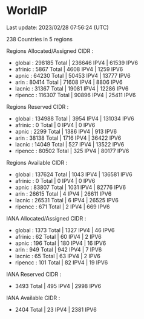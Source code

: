 # WorldIP

Last update: 2023/02/28 07:56:24 (UTC)

238 Countries in 5 regions

Regions Allocated/Assigned CIDR :

- global : 298185 Total | 236646 IPV4 | 61539 IPV6
- afrinic : 5867 Total | 4608 IPV4 | 1259 IPV6
- apnic : 64230 Total | 50453 IPV4 | 13777 IPV6
- arin : 80414 Total | 71608 IPV4 | 8806 IPV6
- lacnic : 31367 Total | 19081 IPV4 | 12286 IPV6
- ripencc : 116307 Total | 90896 IPV4 | 25411 IPV6

Regions Reserved CIDR :

- global : 134988 Total | 3954 IPV4 | 131034 IPV6
- afrinic : 0 Total | 0 IPV4 | 0 IPV6
- apnic : 2299 Total | 1386 IPV4 | 913 IPV6
- arin : 38138 Total | 1716 IPV4 | 36422 IPV6
- lacnic : 14049 Total | 527 IPV4 | 13522 IPV6
- ripencc : 80502 Total | 325 IPV4 | 80177 IPV6

Regions Available CIDR :

- global : 137624 Total | 1043 IPV4 | 136581 IPV6
- afrinic : 0 Total | 0 IPV4 | 0 IPV6
- apnic : 83807 Total | 1031 IPV4 | 82776 IPV6
- arin : 26615 Total | 4 IPV4 | 26611 IPV6
- lacnic : 26531 Total | 6 IPV4 | 26525 IPV6
- ripencc : 671 Total | 2 IPV4 | 669 IPV6

IANA Allocated/Assigned CIDR :

- global : 1373 Total | 1327 IPV4 | 46 IPV6
- afrinic : 62 Total | 60 IPV4 | 2 IPV6
- apnic : 196 Total | 180 IPV4 | 16 IPV6
- arin : 949 Total | 942 IPV4 | 7 IPV6
- lacnic : 65 Total | 63 IPV4 | 2 IPV6
- ripencc : 101 Total | 82 IPV4 | 19 IPV6

IANA Reserved CIDR :

- 3493 Total | 495 IPV4 | 2998 IPV6

IANA Available CIDR :

- 2404 Total | 23 IPV4 | 2381 IPV6

